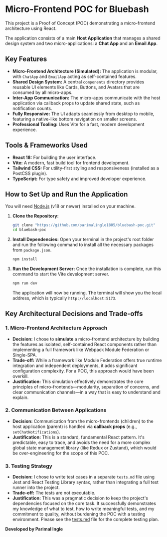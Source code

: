 # Micro-Frontend POC for Bluebash

This project is a Proof of Concept (POC) demonstrating a micro-frontend architecture using React.

The application consists of a main **Host Application** that manages a shared design system and two micro-applications: a **Chat App** and an **Email App**.

## Key Features

- **Micro-Frontend Architecture (Simulated):** The application is modular, with `ChatApp` and `EmailApp` acting as self-contained features.
- **Shared Design System:** A central `components` directory provides reusable UI elements like Cards, Buttons, and Avatars that are consumed by all micro-apps.
- **Inter-App Communication:** The micro-apps communicate with the host application via callback props to update shared state, such as notification counts.
- **Fully Responsive:** The UI adapts seamlessly from desktop to mobile, featuring a native-like bottom navigation on smaller screens.
- **Professional Tooling:** Uses Vite for a fast, modern development experience.

## Tools & Frameworks Used

- **React 18:** For building the user interface.
- **Vite:** A modern, fast build tool for frontend development.
- **Tailwind CSS:** For utility-first styling and responsiveness (installed as a PostCSS plugin).
- **TypeScript:** For type safety and improved developer experience.

## How to Set Up and Run the Application

You will need [Node.js](https://nodejs.org/) (v18 or newer) installed on your machine.

1.  **Clone the Repository:**
    ```bash
    git clone "https://github.com/parimalingle1805/bluebash-poc.git"
    cd bluebash-poc
    ```
2.  **Install Dependencies:**
    Open your terminal in the project's root folder and run the following command to install all the necessary packages from `package.json`.
    ```bash
    npm install
    ```
3.  **Run the Development Server:**
    Once the installation is complete, run this command to start the Vite development server.
    ```bash
    npm run dev
    ```
    The application will now be running. The terminal will show you the local address, which is typically `http://localhost:5173`.

## Key Architectural Decisions and Trade-offs

### 1. Micro-Frontend Architecture Approach

- **Decision:** I chose to **simulate** a micro-frontend architecture by building the features as isolated, self-contained React components rather than implementing a full framework like Webpack Module Federation or Single-SPA.
- **Trade-off:** While a framework like Module Federation offers true runtime integration and independent deployments, it adds significant configuration complexity. For a POC, this approach would have been overkill.
- **Justification:** This simulation effectively demonstrates the core principles of micro-frontends—modularity, separation of concerns, and clear communication channels—in a way that is easy to understand and explain.

### 2. Communication Between Applications

- **Decision:** Communication from the micro-frontends (children) to the host application (parent) is handled via **callback props** (e.g., `setChatNotifications`).
- **Justification:** This is a standard, fundamental React pattern. It's predictable, easy to trace, and avoids the need for a more complex global state management library (like Redux or Zustand), which would be over-engineering for the scope of this POC.

### 3. Testing Strategy

- **Decision:** I chose to write test cases in a separate `tests.md` file using Jest and React Testing Library syntax, rather than integrating a full test runner into the project.
- **Trade-off:** The tests are not executable.
- **Justification:** This was a pragmatic decision to keep the project's dependencies focused on the core task. It successfully demonstrates my knowledge of what to test, how to write meaningful tests, and my commitment to quality, without burdening the POC with a testing environment. Please see the [tests.md](./tests.md) file for the complete testing plan.



**Developed by Parimal Ingle**